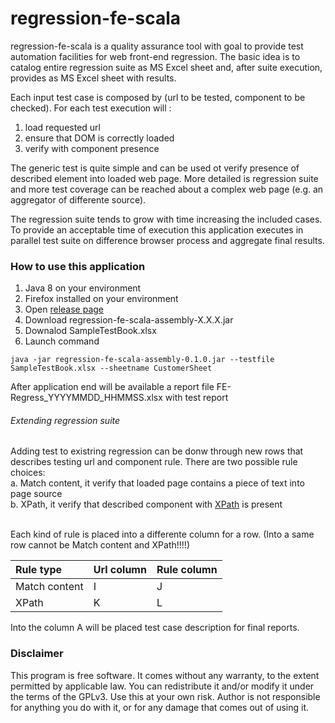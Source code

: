 # regression-fe-scala

regression-fe-scala is a quality assurance tool with goal to provide test automation facilities for web front-end regression. The basic idea is to catalog entire regression suite as MS Excel sheet and, after suite execution, provides as MS Excel sheet with results.
 
Each input test case is composed by (url to be tested, component to be checked). For each test execution will :<br>
1. load requested url<br>
2. ensure that DOM is correctly loaded<br>
3. verify with component presence<br>

The generic test is quite simple and can be used ot verify presence of described element into loaded web page. More detailed is regression suite and more test coverage can be reached about a complex web page (e.g. an aggregator of differente source).

The regression suite tends to grow with time increasing the included cases. To provide an acceptable time of execution this application executes in parallel test suite on difference browser process and aggregate final results.

### How to use this application

1. Java 8 on your environment
2. Firefox installed on your environment
3. Open [release page](https://github.com/vmarrazzo/regression-fe-scala/releases) 
4. Download regression-fe-scala-assembly-X.X.X.jar
5. Downalod SampleTestBook.xlsx
6. Launch command
```
java -jar regression-fe-scala-assembly-0.1.0.jar --testfile SampleTestBook.xlsx --sheetname CustomerSheet
```
After application end will be available a report file FE-Regress_YYYYMMDD_HHMMSS.xlsx with test report

###### Extending regression suite

Adding test to existring regression can be donw through new rows that describes testing url and component rule. There are two possible rule choices:<br>
a. Match content, it verify that loaded page contains a piece of text into page source<br>
b. XPath, it verify that described component with [XPath](http://toolsqa.com/selenium-webdriver/choosing-effective-xpath/) is present<br><br>

Each kind of rule is placed into a differente column for a row. (Into a same row cannot be Match content and XPath!!!!)

| Rule type | Url column | Rule column |
| :------------|:---------------| :-----|
| Match content | I | J |
| XPath | K | L |

Into the column A will be placed test case description for final reports.

### Disclaimer

This program is free software. It comes without any warranty, to the extent permitted by applicable law. You can redistribute it and/or modify it under the terms of the GPLv3. Use this at your own risk. Author is not responsible for anything you do with it, or for any damage that comes out of using it.
